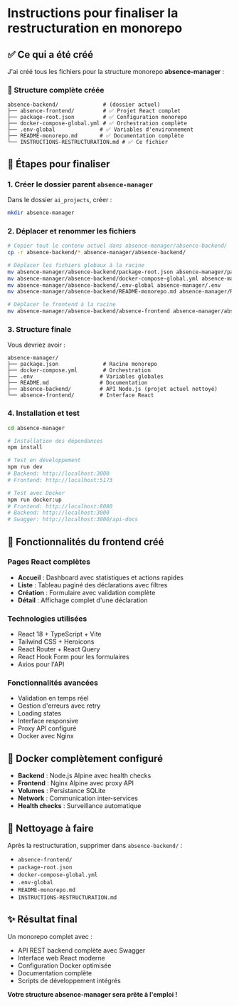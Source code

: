 # Instructions pour finaliser la restructuration en monorepo

## ✅ Ce qui a été créé

J'ai créé tous les fichiers pour la structure monorepo **absence-manager** :

### 📁 Structure complète créée
```
absence-backend/              # (dossier actuel)
├── absence-frontend/         # ✅ Projet React complet
├── package-root.json         # ✅ Configuration monorepo
├── docker-compose-global.yml # ✅ Orchestration complète
├── .env-global              # ✅ Variables d'environnement
├── README-monorepo.md       # ✅ Documentation complète
└── INSTRUCTIONS-RESTRUCTURATION.md # ✅ Ce fichier
```

## 🚀 Étapes pour finaliser

### 1. Créer le dossier parent `absence-manager`

Dans le dossier `ai_projects`, créer :
```bash
mkdir absence-manager
```

### 2. Déplacer et renommer les fichiers

```bash
# Copier tout le contenu actuel dans absence-manager/absence-backend/
cp -r absence-backend/* absence-manager/absence-backend/

# Déplacer les fichiers globaux à la racine
mv absence-manager/absence-backend/package-root.json absence-manager/package.json
mv absence-manager/absence-backend/docker-compose-global.yml absence-manager/docker-compose.yml
mv absence-manager/absence-backend/.env-global absence-manager/.env
mv absence-manager/absence-backend/README-monorepo.md absence-manager/README.md

# Déplacer le frontend à la racine
mv absence-manager/absence-backend/absence-frontend absence-manager/absence-frontend
```

### 3. Structure finale

Vous devriez avoir :
```
absence-manager/
├── package.json              # Racine monorepo
├── docker-compose.yml        # Orchestration
├── .env                     # Variables globales
├── README.md                # Documentation
├── absence-backend/         # API Node.js (projet actuel nettoyé)
└── absence-frontend/        # Interface React
```

### 4. Installation et test

```bash
cd absence-manager

# Installation des dépendances
npm install

# Test en développement
npm run dev
# Backend: http://localhost:3000
# Frontend: http://localhost:5173

# Test avec Docker
npm run docker:up
# Frontend: http://localhost:8080
# Backend: http://localhost:3000
# Swagger: http://localhost:3000/api-docs
```

## 🎯 Fonctionnalités du frontend créé

### Pages React complètes
- **Accueil** : Dashboard avec statistiques et actions rapides
- **Liste** : Tableau paginé des déclarations avec filtres
- **Création** : Formulaire avec validation complète
- **Détail** : Affichage complet d'une déclaration

### Technologies utilisées
- React 18 + TypeScript + Vite
- Tailwind CSS + Heroicons
- React Router + React Query
- React Hook Form pour les formulaires
- Axios pour l'API

### Fonctionnalités avancées
- Validation en temps réel
- Gestion d'erreurs avec retry
- Loading states
- Interface responsive
- Proxy API configuré
- Docker avec Nginx

## 🐳 Docker complètement configuré

- **Backend** : Node.js Alpine avec health checks
- **Frontend** : Nginx Alpine avec proxy API
- **Volumes** : Persistance SQLite
- **Network** : Communication inter-services
- **Health checks** : Surveillance automatique

## 📝 Nettoyage à faire

Après la restructuration, supprimer dans `absence-backend/` :
- `absence-frontend/`
- `package-root.json`
- `docker-compose-global.yml`
- `.env-global`
- `README-monorepo.md`
- `INSTRUCTIONS-RESTRUCTURATION.md`

## ✨ Résultat final

Un monorepo complet avec :
- API REST backend complète avec Swagger
- Interface web React moderne
- Configuration Docker optimisée
- Documentation complète
- Scripts de développement intégrés

**Votre structure absence-manager sera prête à l'emploi !**